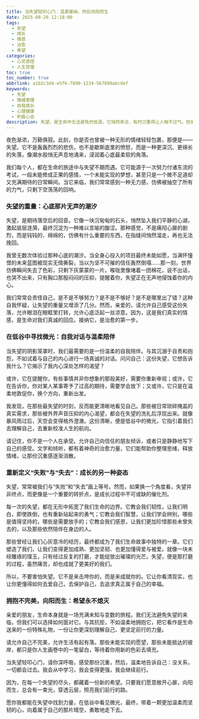 ```yaml
---
title: 当失望轻叩心门：温柔接纳，然后向阳而生
date: 2025-08-26 12:18:00
tags:
  - 失望
  - 成长
  - 情感
  - 治愈
  - 希望
categories:
  - 心灵感悟
  - 人生哲理
toc: true
toc_number: true
abbrlink: a1b2c3d4-e5f6-7890-1234-567890abcdef
keywords:
  - 失望
  - 情绪管理
  - 自我成长
  - 心理健康
  - 积极心态
description: 失望，是生命中无法避免的低语，它悄然来访，有时沉重得让人喘不过气。但亲爱的，请相信，每一次失望的背后，都藏着一份温柔的指引，一份成长的契机。这篇文章，将带你一同感受失望的重量，学习如何温柔地接纳它，并从中汲取力量，最终向阳而生。
---
```


夜色渐浓，万籁俱寂。此刻，你是否也曾被一种无形的情绪轻轻包裹，那便是——失望。它不是轰轰烈烈的悲伤，也不是歇斯底里的愤怒，而是一种更深沉、更绵长的失落，像潮水般悄无声息地涌来，浸润着心底最柔软的角落。

我们每个人，都在生命的旅途中与失望不期而遇。它可能源于一次努力付诸东流的考试，一段未能修成正果的感情，一个未能实现的梦想，甚至只是一个微不足道却又充满期待的日常瞬间。当它来临，我们常常感到一种无力感，仿佛被抽空了所有的力气，只剩下空荡荡的回响。

### 失望的重量：心底那片无声的潮汐

失望，是期待落空后的回音。它像一块沉甸甸的石头，悄然坠入我们平静的心湖，激起层层涟漪，最终沉淀为一种难以言喻的酸涩。那种感觉，不是痛彻心扉的剧烈，而是钝钝的、绵绵的，仿佛有什么重要的东西，在指缝间悄然溜走，再也无法挽回。

我曾无数次体验过那种心底的潮汐。当全身心投入的项目最终未能如愿，当满怀憧憬的未来蓝图被现实无情撕裂，当以为坚不可摧的信任轰然倒塌……那一刻，世界仿佛瞬间失去了色彩，只剩下灰蒙蒙的一片。喉咙里像堵着一团棉花，说不出话，也哭不出来，只有胸口那股闷闷的压抑，提醒着你，失望正在无声地侵蚀着你的内心。

我们常常会责怪自己，是不是不够努力？是不是不够好？是不是哪里出了错？这种自我怀疑，让失望的重量又增添了几分。然而，亲爱的，请允许自己感受这份失落，允许眼泪在眼眶里打转，允许心底泛起一丝凉意。因为，这是我们真实的情感，是生命对我们真诚的回应。接纳它，是治愈的第一步。

### 在低谷中寻找微光：自我对话与温柔陪伴

当失望的阴影笼罩时，我们最需要的是一份温柔的自我陪伴。与其沉溺于自责和抱怨，不如试着与自己的内心进行一场真诚的对话。问问自己：这份失望，它想告诉我什么？它揭示了我内心深处怎样的渴望？

或许，它在提醒你，有些事情并非你想象的那般美好，需要你重新审视；或许，它在告诉你，你对某人某事寄予了过高的期待，需要学会放下；又或许，它只是在温柔地敦促你，换个方向，重新出发。

我发现，在那些最失望的时刻，反而能更清晰地看见自己。那些被日常琐碎掩盖的真实需求，那些被外界声音压抑的内心渴望，都会在失望的洗礼后浮现出来。就像暴风雨过后，天空会变得格外澄澈。这份清晰，便是低谷中的微光，它指引着我们去理解自己，去重新校准人生的航向。

请记住，你不是一个人在承受。允许自己向信任的朋友倾诉，或者只是静静地写下自己的感受。文字和倾听，都有着神奇的治愈力量，它们能帮助你整理思绪，释放情绪，让那份沉重感逐渐消散。

### 重新定义“失败”与“失去”：成长的另一种姿态

失望，常常被我们与“失败”和“失去”画上等号。然而，如果换一个角度看，失望并非终点，而更像是一个重要的转折点，是成长过程中不可或缺的催化剂。

每一次的失望，都在无形中拓宽了我们生命的边界。它教会我们韧性，让我们明白，即使跌倒，也有重新站起来的勇气；它教会我们智慧，让我们学会辨别，哪些是值得坚持的，哪些是需要放手的；它教会我们感恩，让我们更加珍惜那些未曾失去的，以及那些依然陪伴在身边的人。

那些曾经让我们心灰意冷的经历，最终都成为了我们生命故事中独特的一章。它们塑造了我们，让我们变得更加成熟、更加坚韧、也更加懂得爱与被爱。就像一块未经雕琢的璞玉，只有经过反复的打磨，才能绽放出璀璨的光芒。失望，便是那打磨的过程，虽然痛苦，却也成就了更美好的我们。

所以，不要害怕失望。它不是来击垮你的，而是来成就你的。它让你看清现实，也让你更懂得如何去爱自己，去保护自己，去追求真正属于自己的幸福。

### 拥抱不完美，向阳而生：希望永不熄灭

亲爱的朋友，生命本身就是一场充满未知与变数的旅程。我们无法避免失望的来临，但我们可以选择如何面对它。与其抗拒，不如温柔地拥抱它，把它看作是生命送来的一份特殊礼物，一份让你更深刻理解自己、更坚定前行的力量。

请允许自己不完美，允许生活有起有落。那些未能实现的愿望，那些未能抵达的彼岸，都只是你人生画卷中的一笔留白，等待着你用新的色彩去填充。

当失望轻叩心门，请你深呼吸，感受那份沉重，然后，温柔地告诉自己：没关系，一切都会过去。我会从中学习，我会变得更强，我会继续前行。

因为，在每一个失望的尽头，都藏着一份新的希望。只要我们愿意敞开心扉，向阳而生，总会有一束光，穿透云层，照亮我们前行的路。

愿你我都能在失望中找到力量，在低谷中看见微光，最终，带着一颗更加温柔而坚韧的心，向着属于自己的那片晴空，勇敢地走下去。